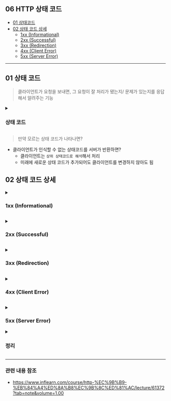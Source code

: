 ## 06 HTTP 상태 코드 ##
- [01 상태코드](#1)
- [02 상태 코드 상세](#2)
    - [1xx (Informational)](#2-1)
    - [2xx (Successful)](#2-2)
    - [3xx (Redirection)](#2-3)
    - [4xx (Client Error)](#2-4)
    - [5xx (Server Error)](#2-5)

---

<a name="1"></a>
## 01 상태 코드 ##

> 클라이언트가 요청을 보내면, 그 요청이 잘 처리가 됐는지/ 문제가 있는지를 응답해서 알려주는 기능

<details>
  <summary>
    <h3> 상태 코드 </h3>
  </summary>

- ``` 1xx (Informational) ```: 요청이 수신되어 처리 중(거이 사용되지 않음)
- ``` 2xx (Successful) ``` : 요청 정상 처리
- ``` 3xx (Redirection) ```: 요청을 완료하려면 추가 행동이 필요
- ``` 4xx (Client Error) ```: 클라이언트 오류, 잘못된 문법등으로 서버가 요청을 수행할 수 없음
- ``` 5xx (Server Error) ```: 서버 오류, 서버가 정상 요청을 처리하지 못함

</details>

> 만약 모르는 상태 코드가 나타나면?
- 클라이언트가 인식할 수 없는 상태코드를 서버가 반환하면?
    - 클라이언트는 ```상위 상태코드로 해석```해서 처리
    - 미래에 새로운 상태 코드가 추가되어도 클라이언트를 변경하지 않아도 됨

<a name="2"></a>
## 02 상태 코드 상세 ##

<a name="2-1"></a>
<details>
  <summary>
    <h3> 1xx (Informational) </h3>
  </summary>

- 요청이 서버에 수신되어 처리 중
- 이는 잘 사용되지 않는다

</details>

<a name="2-2"></a>
<details>
  <summary>
    <h3> 2xx (Successful) </h3>
  </summary>

- 성공
- 클라이언트에서 보낸 무언가가 잘 해결이 되었구나

```
- 200 OK
- 201 Creted
- 202 Accepted
- 204 No Content
```

- ```201 Creted```
    - 생성된 리소스는 응답의 Location 헤더 필드로 식별
    - ```Location: members/100```
- ```202 Accepted```
    - 요청이 접수되었으나 처리가 완료되지 않았음
    - 예) 요청 접수 후 서버에서는 1시간 있다가 배치를 하는 경우
- ```204 No Content```
    - 서버가 요청을 성공적으로 수행했지만, 응답 페이로드 본문에 보낼 데이터가 없음
    - 예) 웹 문서 편집기에서 save 버튼
    - save 버튼의 결과로 아무 내용이 없어도 된다
    - 결과 내용이 없어도 204 메시지(2xx)만으로 성공을 인식할 수 있다

</details>

<a name="2-3"></a>
<details>
  <summary>
    <h3> 3xx (Redirection) </h3>
  </summary>

> 요청을 완료하기 위해 유저 에이전트의 추가 조치 필요

```
- 300 Multiple Choices
- 301 Moved Permanently
- 302 Found
- 303 See Other
- 304 Not Modifiled
- 307 Temporary Redirect
- 308 Permanent Redirect
```

>
**"리다이렉션"은 무엇인가?**
- 웹 브라우저에는 3xx 응답의 결과에 Location 헤더가 있으면, 
- Location 위치로 자동 이동(리다이렉트)

<리다이렉션 종류>
- **영구 리다이렉션**
    - 특정 리소스의 URI가 영구적으로 이동
    - /members -> /users
    - /event  -> /new-event
- **일시 리다이렉션**
    - 일시적인 변경
    - 주문 완료 후 주문 내역 화면으로 이동
    - PGR: Post/Redirect/Get
- **특수 리다이렉션**
    - 결과 대신 캐시를 사용
>

- ```영구 리다이렉션```
    - 301, 308
    - 리소스 URL를 사용하지 않는다. 검색엔진 등에서도 변경 인지
    - **301 Moved Permanently**
        - 리다이렉트시 요청 메서드가 GET으로 변하고, 분문이 제거 될 수 있음(MAY)
    - **308 Permanent Redirect**
        - 301과 기능은 같음
        - 리다이렉트시 요청 메서드와 본문 유지(처음 POST를 보내면 리다이렉트)
- ```일시 리다이렉션```
    - 302, 307, 303
    - 리소스 URI가 일시적으로 변경
    - 302 Found
        - 리다이렉트시 요청 메서드가 GET으로 변하고, 분문이 제거 될 수 있음(MAY)
    - 307 Temporary Redirect
        - 리다이렉트시 요청 메서드와 본문 유지(메서드를 변경하면 안된다. MUST NOT)
    - 303 See Other
        - 302와 기능은 같음
        - 리다이렉트시 요청 메서드가 GET으로 변경
- ```특수 리다이렉션``` 


</details>

<a name="2-4"></a>
<details>
  <summary>
    <h3> 4xx (Client Error) </h3>
  </summary>


</details>

<a name="2-5"></a>
<details>
  <summary>
    <h3> 5xx (Server Error) </h3>
  </summary>


</details>


<details>
  <summary>
    <h3> 정리 </h3>
  </summary>


</details>

---
### 관련 내용 참조 ###
- https://www.inflearn.com/course/http-%EC%9B%B9-%EB%84%A4%ED%8A%B8%EC%9B%8C%ED%81%AC/lecture/61372?tab=note&volume=1.00